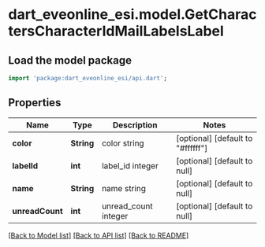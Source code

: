 # dart_eveonline_esi.model.GetCharactersCharacterIdMailLabelsLabel

## Load the model package
```dart
import 'package:dart_eveonline_esi/api.dart';
```

## Properties
Name | Type | Description | Notes
------------ | ------------- | ------------- | -------------
**color** | **String** | color string | [optional] [default to &quot;#ffffff&quot;]
**labelId** | **int** | label_id integer | [optional] [default to null]
**name** | **String** | name string | [optional] [default to null]
**unreadCount** | **int** | unread_count integer | [optional] [default to null]

[[Back to Model list]](../README.md#documentation-for-models) [[Back to API list]](../README.md#documentation-for-api-endpoints) [[Back to README]](../README.md)


